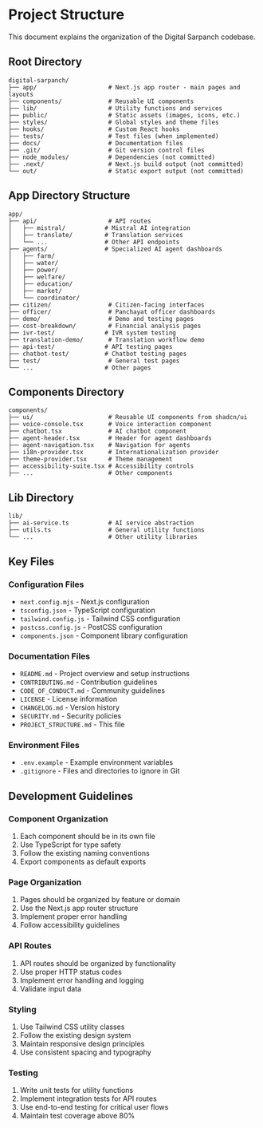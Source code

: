 # Project Structure

This document explains the organization of the Digital Sarpanch codebase.

## Root Directory

```
digital-sarpanch/
├── app/                    # Next.js app router - main pages and layouts
├── components/             # Reusable UI components
├── lib/                    # Utility functions and services
├── public/                 # Static assets (images, icons, etc.)
├── styles/                 # Global styles and theme files
├── hooks/                  # Custom React hooks
├── tests/                  # Test files (when implemented)
├── docs/                   # Documentation files
├── .git/                   # Git version control files
├── node_modules/           # Dependencies (not committed)
├── .next/                  # Next.js build output (not committed)
└── out/                    # Static export output (not committed)
```

## App Directory Structure

```
app/
├── api/                    # API routes
│   ├── mistral/           # Mistral AI integration
│   ├── translate/         # Translation services
│   └── ...                # Other API endpoints
├── agents/                # Specialized AI agent dashboards
│   ├── farm/
│   ├── water/
│   ├── power/
│   ├── welfare/
│   ├── education/
│   ├── market/
│   └── coordinator/
├── citizen/                # Citizen-facing interfaces
├── officer/                # Panchayat officer dashboards
├── demo/                   # Demo and testing pages
├── cost-breakdown/         # Financial analysis pages
├── ivr-test/              # IVR system testing
├── translation-demo/       # Translation workflow demo
├── api-test/              # API testing pages
├── chatbot-test/          # Chatbot testing pages
├── test/                   # General test pages
└── ...                    # Other pages
```

## Components Directory

```
components/
├── ui/                     # Reusable UI components from shadcn/ui
├── voice-console.tsx       # Voice interaction component
├── chatbot.tsx             # AI chatbot component
├── agent-header.tsx        # Header for agent dashboards
├── agent-navigation.tsx    # Navigation for agents
├── i18n-provider.tsx       # Internationalization provider
├── theme-provider.tsx      # Theme management
├── accessibility-suite.tsx # Accessibility controls
├── ...                     # Other components
```

## Lib Directory

```
lib/
├── ai-service.ts           # AI service abstraction
├── utils.ts                # General utility functions
└── ...                     # Other utility libraries
```

## Key Files

### Configuration Files
- `next.config.mjs` - Next.js configuration
- `tsconfig.json` - TypeScript configuration
- `tailwind.config.js` - Tailwind CSS configuration
- `postcss.config.js` - PostCSS configuration
- `components.json` - Component library configuration

### Documentation Files
- `README.md` - Project overview and setup instructions
- `CONTRIBUTING.md` - Contribution guidelines
- `CODE_OF_CONDUCT.md` - Community guidelines
- `LICENSE` - License information
- `CHANGELOG.md` - Version history
- `SECURITY.md` - Security policies
- `PROJECT_STRUCTURE.md` - This file

### Environment Files
- `.env.example` - Example environment variables
- `.gitignore` - Files and directories to ignore in Git

## Development Guidelines

### Component Organization
1. Each component should be in its own file
2. Use TypeScript for type safety
3. Follow the existing naming conventions
4. Export components as default exports

### Page Organization
1. Pages should be organized by feature or domain
2. Use the Next.js app router structure
3. Implement proper error handling
4. Follow accessibility guidelines

### API Routes
1. API routes should be organized by functionality
2. Use proper HTTP status codes
3. Implement error handling and logging
4. Validate input data

### Styling
1. Use Tailwind CSS utility classes
2. Follow the existing design system
3. Maintain responsive design principles
4. Use consistent spacing and typography

### Testing
1. Write unit tests for utility functions
2. Implement integration tests for API routes
3. Use end-to-end testing for critical user flows
4. Maintain test coverage above 80%